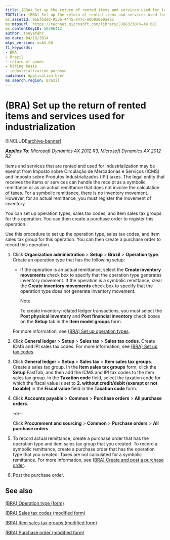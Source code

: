 ```yaml
---
title: (BRA) Set up the return of rented items and services used for industrialization
TOCTitle: (BRA) Set up the return of rented items and services used for industrialization
ms:assetid: 96bfbded-9536-4445-847c-e0b9a0e0aeac
ms:mtpsurl: https://technet.microsoft.com/library/JJ863730(v=AX.60)
ms:contentKeyID: 50396412
author: tonyafehr
ms.date: 04/18/2014
mtps_version: v=AX.60
f1_keywords:
- BRA
- Brazil
- return of goods
- hiring basis
- industrialization purpose
audience: Application User
ms.search.region: Brazil
---
```


# (BRA) Set up the return of rented items and services used for industrialization 


[!INCLUDE[archive-banner](includes/archive-banner.md)]


_**Applies To:** Microsoft Dynamics AX 2012 R3, Microsoft Dynamics AX 2012 R2_

Items and services that are rented and used for industrialization may be exempt from Imposto sobre Circulação de Mercadorias e Serviços (ICMS) and Imposto sobre Produtos Industrializados (IPI) taxes. The legal entity that receives the items or services can handle the receipt as a symbolic remittance or as an actual remittance that does not involve the calculation of taxes. For a symbolic remittance, there is no inventory movement. However, for an actual remittance, you must register the movement of inventory.

You can set up operation types, sales tax codes, and item sales tax groups for this operation. You can then create a purchase order to register this operation.

Use this procedure to set up the operation type, sales tax codes, and item sales tax group for this operation. You can then create a purchase order to record this operation.

1.  Click **Organization administration** \> **Setup** \> **Brazil** \> **Operation type**. Create an operation type that has the following setup:
    
      - If the operation is an actual remittance, select the **Create inventory movements** check box to specify that the operation type generates inventory movement. If the operation is a symbolic remittance, clear the **Create inventory movements** check box to specify that the operation type does not generate inventory movement.
        

        > [!NOTE]
        > <P>To create inventory-related ledger transactions, you must select the <STRONG>Post physical inventory</STRONG> and <STRONG>Post financial inventory</STRONG> check boxes on the <STRONG>Setup</STRONG> tab in the <STRONG>Item model groups</STRONG> form.</P>

    
    For more information, see [(BRA) Set up operation types](bra-set-up-operation-types.md).

2.  Click **General ledger** \> **Setup** \> **Sales tax** \> **Sales tax codes**. Create ICMS and IPI sales tax codes. For more information, see [(BRA) Set up tax codes](bra-set-up-tax-codes.md).

3.  Click **General ledger** \> **Setup** \> **Sales tax** \> **Item sales tax groups**. Create a sales tax group. In the **Item sales tax groups** form, click the **Setup** FastTab, and then add the ICMS and IPI tax codes to the item sales tax group. In the **Taxation code** field, select the taxation code for which the fiscal value is set to **2. without credit/debit (exempt or not taxable)** in the **Fiscal value** field in the **Taxation code** form.

4.  Click **Accounts payable** \> **Common** \> **Purchase orders** \> **All purchase orders**.
    
    –or–
    
    Click **Procurement and sourcing** \> **Common** \> **Purchase orders** \> **All purchase orders**.

5.  To record actual remittance, create a purchase order that has the operation type and item sales tax group that you created. To record a symbolic remittance, create a purchase order that has the operation type that you created. Taxes are not calculated for a symbolic remittance. For more information, see [(BRA) Create and post a purchase order](bra-create-and-post-a-purchase-order.md).

6.  Post the purchase order.

## See also

[(BRA) Operation type (form)](https://technet.microsoft.com/library/jj822922\(v=ax.60\))

[(BRA) Sales tax codes (modified form)](https://technet.microsoft.com/library/jj663982\(v=ax.60\))

[(BRA) Item sales tax groups (modified form)](https://technet.microsoft.com/library/jj682105\(v=ax.60\))

[(BRA) Purchase order (modified form)](https://technet.microsoft.com/library/jj911277\(v=ax.60\))

  


